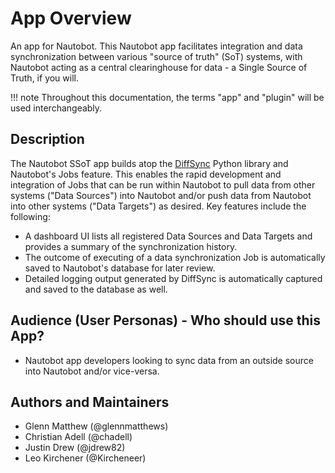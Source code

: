 # App Overview

An app for Nautobot. This Nautobot app facilitates integration and data synchronization between various "source of truth" (SoT) systems, with Nautobot acting as a central clearinghouse for data - a Single Source of Truth, if you will.

!!! note
    Throughout this documentation, the terms "app" and "plugin" will be used interchangeably.

## Description

The Nautobot SSoT app builds atop the [DiffSync](https://github.com/networktocode/diffsync) Python library and Nautobot's Jobs feature. This enables the rapid development and integration of Jobs that can be run within Nautobot to pull data from other systems ("Data Sources") into Nautobot and/or push data from Nautobot into other systems ("Data Targets") as desired. Key features include the following:

* A dashboard UI lists all registered Data Sources and Data Targets and provides a summary of the synchronization history.
* The outcome of executing of a data synchronization Job is automatically saved to Nautobot's database for later review.
* Detailed logging output generated by DiffSync is automatically captured and saved to the database as well.

## Audience (User Personas) - Who should use this App?

* Nautobot app developers looking to sync data from an outside source into Nautobot and/or vice-versa.

## Authors and Maintainers

* Glenn Matthew (@glennmatthews)
* Christian Adell (@chadell)
* Justin Drew (@jdrew82)
* Leo Kirchener (@Kircheneer)
